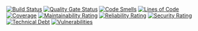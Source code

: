 [![Build Status](https://travis-ci.org/lonegunmanb/varys.svg?branch=master)](https://travis-ci.org/lonegunmanb/varys) 
[![Quality Gate Status](https://sonarcloud.io/api/project_badges/measure?project=lonegunmanb_varys&metric=alert_status)](https://sonarcloud.io/dashboard?id=lonegunmanb_varys) 
[![Code Smells](https://sonarcloud.io/api/project_badges/measure?project=lonegunmanb_varys&metric=code_smells)](https://sonarcloud.io/dashboard?id=lonegunmanb_varys) 
[![Lines of Code](https://sonarcloud.io/api/project_badges/measure?project=lonegunmanb_varys&metric=ncloc)](https://sonarcloud.io/dashboard?id=lonegunmanb_varys) 
[![Coverage](https://sonarcloud.io/api/project_badges/measure?project=lonegunmanb_varys&metric=coverage)](https://sonarcloud.io/dashboard?id=lonegunmanb_varys)
[![Maintainability Rating](https://sonarcloud.io/api/project_badges/measure?project=lonegunmanb_varys&metric=sqale_rating)](https://sonarcloud.io/dashboard?id=lonegunmanb_varys) 
[![Reliability Rating](https://sonarcloud.io/api/project_badges/measure?project=lonegunmanb_varys&metric=reliability_rating)](https://sonarcloud.io/dashboard?id=lonegunmanb_varys) 
[![Security Rating](https://sonarcloud.io/api/project_badges/measure?project=lonegunmanb_varys&metric=security_rating)](https://sonarcloud.io/dashboard?id=lonegunmanb_varys) 
[![Technical Debt](https://sonarcloud.io/api/project_badges/measure?project=lonegunmanb_varys&metric=sqale_index)](https://sonarcloud.io/dashboard?id=lonegunmanb_varys) 
[![Vulnerabilities](https://sonarcloud.io/api/project_badges/measure?project=lonegunmanb_varys&metric=vulnerabilities)](https://sonarcloud.io/dashboard?id=lonegunmanb_varys)